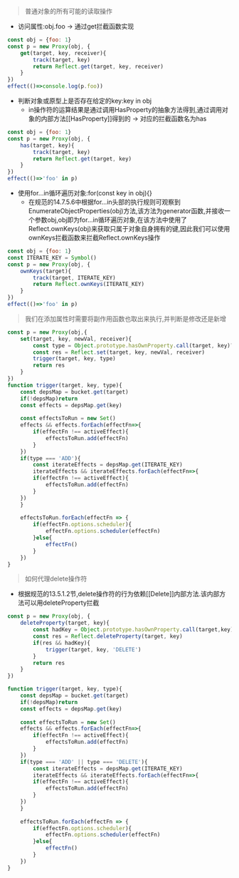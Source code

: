 > 普通对象的所有可能的读取操作
- 访问属性:obj.foo  -> 通过get拦截函数实现
```javascript
const obj = {foo: 1}
const p = new Proxy(obj, {
    get(target, key, receiver){
        track(target, key)
        return Reflect.get(target, key, receiver)
    }
})
effect(()=>console.log(p.foo))
```
- 判断对象或原型上是否存在给定的key:key in obj
    - in操作符的运算结果是通过调用HasProperty的抽象方法得到,通过调用对象的内部方法[[HasProperty]]得到的 -> 对应的拦截函数名为has
```javascript
const obj = {foo: 1}
const p = new Proxy(obj, {
    has(target, key){
        track(target, key)
        return Reflect.get(target, key)
    }
})
effect(()=>'foo' in p)
```
- 使用for...in循环遍历对象:for(const key in obj){}
    - 在规范的14.7.5.6中根据for...in头部的执行规则可观察到EnumerateObjectProperties(obj)方法,该方法为generator函数,并接收一个参数obj,obj即为for...in循环遍历对象,在该方法中使用了Reflect.ownKeys(obj)来获取只属于对象自身拥有的键,因此我们可以使用ownKeys拦截函数来拦截Reflect.ownKeys操作
```javascript
const obj = {foo: 1}
const ITERATE_KEY = Symbol()
const p = new Proxy(obj, {
    ownKeys(target){
        track(target, ITERATE_KEY)
        return Reflect.ownKeys(ITERATE_KEY)
    }
})
effect(()=>'foo' in p)
```
> 我们在添加属性时需要将副作用函数也取出来执行,并判断是修改还是新增
```javascript
const p = new Proxy(obj,{
    set(target, key, newVal, receiver){
        const type = Object.prototype.hasOwnProperty.call(target, key)?'SET':'ADD'
        const res = Reflect.set(target, key, newVal, receiver)
        trigger(target, key, type)
        return res
    }
})
function trigger(target, key, type){
    const depsMap = bucket.get(target)
    if(!depsMap)return
    const effects = depsMap.get(key)
    
    const effectsToRun = new Set()
    effects && effects.forEach(effectFn=>{
        if(effectFn !== activeEffect){
            effectsToRun.add(effectFn)
        }
    })
    if(type === 'ADD'){
        const iterateEffects = depsMap.get(ITERATE_KEY)
        iterateEffects && iterateEffects.forEach(effectFn=>{
        if(effectFn !== activeEffect){
            effectsToRun.add(effectFn)
        }
    })
    }
    
    effectsToRun.forEach(effectFn => {
        if(effectFn.options.scheduler){
            effectFn.options.scheduler(effectFn)
        }else{
            effectFn()
        }
    })
}
```
> 如何代理delete操作符
- 根据规范的13.5.1.2节,delete操作符的行为依赖[[Delete]]内部方法.该内部方法可以用deleteProperty拦截
```javascript
const p = new Proxy(obj, {
    deleteProperty(target, key){
        const hadKey = Object.prototype.hasOwnProperty.call(target,key)
        const res = Reflect.deleteProperty(target, key)
        if(res && hadKey){
            trigger(target, key, 'DELETE')
        }
        return res
    }
})

function trigger(target, key, type){
    const depsMap = bucket.get(target)
    if(!depsMap)return
    const effects = depsMap.get(key)
    
    const effectsToRun = new Set()
    effects && effects.forEach(effectFn=>{
        if(effectFn !== activeEffect){
            effectsToRun.add(effectFn)
        }
    })
    if(type === 'ADD' || type === 'DELETE'){
        const iterateEffects = depsMap.get(ITERATE_KEY)
        iterateEffects && iterateEffects.forEach(effectFn=>{
        if(effectFn !== activeEffect){
            effectsToRun.add(effectFn)
        }
    })
    }
    
    effectsToRun.forEach(effectFn => {
        if(effectFn.options.scheduler){
            effectFn.options.scheduler(effectFn)
        }else{
            effectFn()
        }
    })
}

```